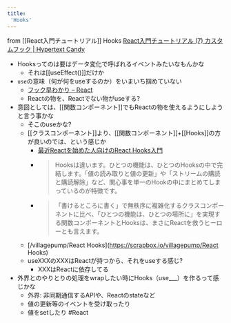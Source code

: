 ```yaml
---
title:
 'Hooks'
---
```


from [[React入門チュートリアル]]
Hooks
[React入門チュートリアル (7) カスタムフック | Hypertext Candy](https://www.hypertextcandy.com/react-tutorial-07-custom-hook)
- Hooksってのは要はデータ変化で呼ばれるイベントみたいなもんかな
    - それは[[useEffect()]]だけか
- `use`の意味（何が何をuseするのか）をいまいち掴めていない
    - [フック早わかり – React](https://ja.reactjs.org/docs/hooks-overview.html)
    - Reactの物を、Reactでない物がuseする?
- 意図としては、[[関数コンポーネント]]でもReactの物を使えるようにしようと言う事かな
    - そこのuseかな?
    - [[クラスコンポーネント]]より、[[関数コンポーネント]]+[[Hooks]]の方が良いのでは、という感じか
        - [最近Reactを始めた人向けのReact Hooks入門](https://sbfl.net/blog/2019/11/12/react-hooks-introduction/)
        - > Hooksは違います。ひとつの機能は、ひとつのHooksの中で完結します。「値の読み取りと値の更新」や「ストリームの購読と購読解除」など、関心事を単一のHookの中にまとめてしまっているのが特徴です。
        - >  「書けるところに書く」で無秩序に複雑化するクラスコンポーネントに比べ、「ひとつの機能は、ひとつの場所に」を実現する関数コンポーネントとHooksは、まさにReactを救うヒーローとも言えます。
    - [/villagepump/React Hooks](https://scrapbox.io/villagepump/React Hooks)
    - useXXXのXXXはReactが持つから、それをuseする感じ?
        - XXXはReactに依存してる
- 外界とのやりとりの処理をwrapしたい時にHooks（use___）を作るって感じかな
    - 外界: 非同期通信するAPIや、Reactのstateなど
    - 値の更新等のイベントを受け取ったり
    - 値をsetしたり
#React